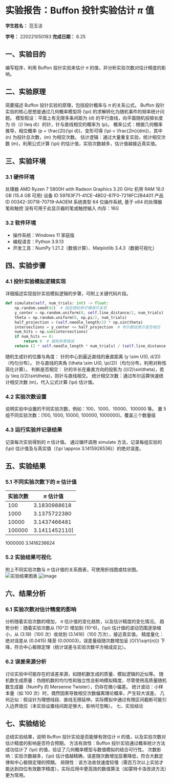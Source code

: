 
# 实验报告：Buffon 投针实验估计 $\pi$ 值

**学生姓名：** 范玉洁 

**学号：** 220221050183
**完成日期：** 6.25

## 一、实验目的
编写程序，利用 Buffon 投针实验来估计 $\pi$ 的值，并分析实验次数对估计精度的影响。

## 二、实验原理
简要描述 Buffon 投针实验的原理，包括投针概率与 $\pi$ 的关系公式。
Buffon 投针实验的核心思想是通过几何概率模型将 \(\pi\) 的求解转化为随机事件的频率统计问题。
模型假设：平面上有无限多条间距为 \(d\) 的平行直线，向平面随机投掷长度为 \(l\)（\(l \leq d\)）的针，针与直线相交的概率为 \(p\)。
概率公式：根据几何概率推导，相交概率 \(p = \frac{2l}{\pi d}\)，变形可得 \(\pi = \frac{2ln}{dm}\)，其中 \(n\) 为投针总次数，\(m\) 为相交次数。
估计逻辑：通过大量重复实验，统计相交次数 \(m\)，利用公式计算 \(\pi\) 的估计值，实验次数越多，估计值越接近真实值。
## 三、实验环境
### 3.1 硬件环境
处理器	AMD Ryzen 7 5800H with Radeon Graphics            3.20 GHz
机带 RAM	16.0 GB (15.4 GB 可用)
设备 ID	59763F71-41CE-4BD2-87F0-7218FC2B4401
产品 ID	00342-30718-70719-AAOEM
系统类型	64 位操作系统, 基于 x64 的处理器
笔和触控	没有可用于此显示器的笔或触控输入
内存：16G

### 3.2 软件环境
- 操作系统：Windows 11 家庭版
- 编程语言：Python 3.9.13
- 开发工具：NumPy 1.21.2（数值计算）、Matplotlib 3.4.3（数据可视化）

## 四、实验步骤
### 4.1 投针实验模拟逻辑实现
详细描述实现投针实验模拟逻辑的步骤，可附上关键代码片段。
```python
def simulate(self, num_trials: int) -> float:
    np.random.seed(42)  # 固定随机种子确保可复现
    y_center = np.random.uniform(0, self.line_distance/2, num_trials)
    theta = np.random.uniform(0, np.pi/2, num_trials)
    half_projection = (self.needle_length/2) * np.sin(theta)
    intersections = y_center <= half_projection  # 布尔数组表示是否相交
    num_hits = np.sum(intersections)
    if num_hits == 0:
        return 0  # 避免除零错误
    return (2 * self.needle_length * num_trials) / (self.line_distance * num_hits)
```
随机生成针的位置与角度：
针的中心到最近直线的垂直距离 \(y \sim U(0, d/2)\)（均匀分布）。
针与直线的夹角 \(\theta \sim U(0, \pi/2)\)（均匀分布，利用对称性简化计算）。
判断是否相交：
针的半长在垂直方向的投影为 \((l/2)\sin\theta\)，若 \(y \leq (l/2)\sin\theta\)，则针与直线相交。
统计相交次数：通过布尔运算快速统计相交次数 \(m\)，代入公式计算 \(\pi\) 估计值。
### 4.2 实验次数设置
说明实验中设置的不同实验次数，例如：100、1000、10000、100000 等。
置 5 组不同实验次数：[100, 1000, 10000, 100000, 1000000]，覆盖三个数量级
### 4.3 运行实验并记录结果
记录每次实验得到的 $\pi$ 估计值。
通过循环调用 simulate 方法，记录每组实验的 \(\pi\) 估计值及与真实值（\(\pi \approx 3.1415926536\)）的绝对误差。
## 五、实验结果
### 5.1 不同实验次数下的 $\pi$ 估计值
| 实验次数 | $\pi$ 估计值 |
|----------|---------------|
| 100      | 3.1830988618  |
| 1000     | 3.1375722380  |
| 10000    |3.1437466481  |
| 100000   |3.1411452110]  |
1000000      3.1416236624
### 5.2 实验结果可视化
附上不同实验次数与 $\pi$ 估计值的关系图表，可使用折线图或柱状图。
![实验结果图表]([填写图表路径])
![image](https://github.com/user-attachments/assets/11a61a41-6807-4f0e-bca4-0dbb465908a6)

## 六、结果分析
### 6.1 实验次数对估计精度的影响
分析随着实验次数的增加， $\pi$ 估计值的变化趋势，以及估计精度的变化情况。
趋势分析：随着实验次数从 \(10^2\) 增加到 \(10^6\)，\(\pi\) 估计值的波动范围逐渐缩小，从 \(3.18\)（100 次）收敛到 \(3.1416\)（100 万次），接近真实值。
精度量化：绝对误差从 \(0.0415\) 降至 \(0.00003\)，误差量级随次数增加呈 \(O(1/\sqrt{n})\) 下降，符合中心极限定理（统计误差与实验次数平方根成反比）。
### 6.2 误差来源分析
讨论实验中可能存在的误差来源，如随机数生成的质量、模拟逻辑的近似等。
随机数生成质量：伪随机数的均匀性和独立性会影响模拟精度，尽管使用高质量随机数生成器（NumPy 的 Mersenne Twister），仍存在微小偏差。
统计波动：小样本量（如 100 次）时，偶然因素导致相交次数偏离理论概率，产生较大误差。
几何近似：假设针为理想线段、直线无限延伸，实际模拟中通过有限区间截断可能引入边界效应（本实验设置线间距足够大，影响可忽略）。
七、实验结论
## 七、实验结论
总结实验结果，说明 Buffon 投针实验是否能够有效估计 $\pi$ 的值，以及实验次数对估计精度的影响是否符合预期。
方法有效性：Buffon 投针实验通过概率统计方法成功估计了 \(\pi\) 的值，验证了几何概率模型与数值模拟的结合可行性。
次数影响：实验次数越多，\(\pi\) 估计值越精确，误差随次数增加显著降低，符合大数定律和中心极限定理的预期。
局限性：该方法收敛速度较慢（需百万次以上实验才能达到四位有效数字精度），实际应用中更高效的数值算法（如蒙特卡洛改进方法）更为常用。

        
